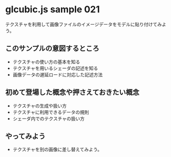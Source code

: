 # glcubic.js sample 021

テクスチャを利用して画像ファイルのイメージデータをモデルに貼り付けてみよう。

## このサンプルの意図するところ

* テクスチャの使い方の基本を知る
* テクスチャを用いるシェーダの記述を知る
* 画像データの遅延ロードに対応した記述方法

## 初めて登場した概念や押さえておきたい概念

* テクスチャの生成や扱い方
* テクスチャに利用できるデータの規則
* シェーダ内でのテクスチャの扱い方

## やってみよう

* テクスチャを別の画像に差し替えてみよう。



